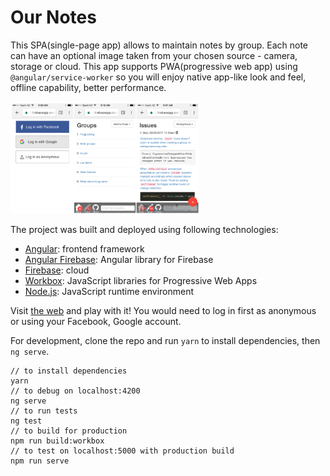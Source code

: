 # Our Notes

This SPA(single-page app) allows to maintain notes by group. Each note can have an optional image taken from your chosen source - camera, storage or cloud. This app supports PWA(progressive web app) using `@angular/service-worker` so you will enjoy native app-like look and feel, offline capability, better performance. 

<img src="ScreenshotsOniPhone.PNG" width="60%">

The project was built and deployed using following technologies:
* [Angular](https://angular.io/): frontend framework
* [Angular Firebase](https://github.com/angular/angularfire2): Angular library for Firebase
* [Firebase](https://firebase.google.com/): cloud 
* [Workbox](https://workboxjs.org/): JavaScript libraries for Progressive Web Apps
* [Node.js](https://nodejs.org): JavaScript runtime environment

Visit [the web](https://ng-notes-abb75.firebaseapp.com/) and play with it! You would need to log in first as anonymous or using your Facebook, Google account.

For development, clone the repo and run `yarn` to install dependencies, then `ng serve`.

```
// to install dependencies
yarn
// to debug on localhost:4200
ng serve
// to run tests
ng test
// to build for production
npm run build:workbox
// to test on localhost:5000 with production build
npm run serve
```
